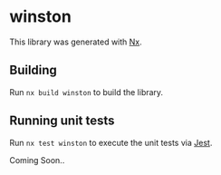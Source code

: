 # winston

This library was generated with [Nx](https://nx.dev).

## Building

Run `nx build winston` to build the library.

## Running unit tests

Run `nx test winston` to execute the unit tests via [Jest](https://jestjs.io).

Coming Soon..

